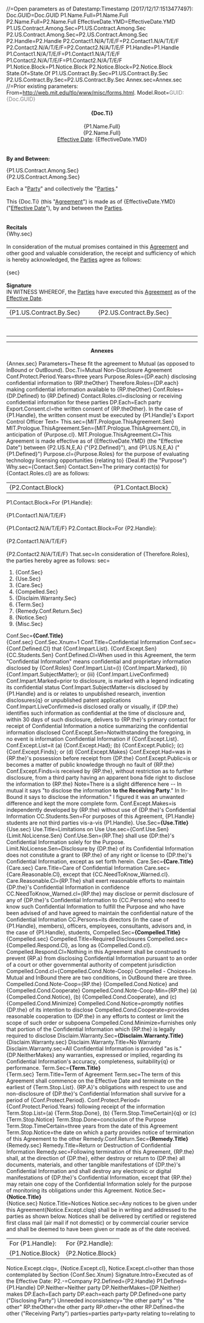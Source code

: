 //=Open parameters as of Datestamp:Timestamp (2017/12/17:1513477497):
Doc.GUID=Doc.GUID
P1.Name.Full=P1.Name.Full
P2.Name.Full=P2.Name.Full
EffectiveDate.YMD=EffectiveDate.YMD
P1.US.Contract.Among.Sec=P1.US.Contract.Among.Sec
P2.US.Contract.Among.Sec=P2.US.Contract.Among.Sec
P2.Handle=P2.Handle
P2.Contact1.N/A/T/E/F=P2.Contact1.N/A/T/E/F
P2.Contact2.N/A/T/E/F=P2.Contact2.N/A/T/E/F
P1.Handle=P1.Handle
P1.Contact1.N/A/T/E/F=P1.Contact1.N/A/T/E/F
P1.Contact2.N/A/T/E/F=P1.Contact2.N/A/T/E/F
P1.Notice.Block=P1.Notice.Block
P2.Notice.Block=P2.Notice.Block
State.Of=State.Of
P1.US.Contract.By.Sec=P1.US.Contract.By.Sec
P2.US.Contract.By.Sec=P2.US.Contract.By.Sec
Annex.sec=Annex.sec
//=Prior existing parameters:
From=http://web.mit.edu/tlo/www/misc/forms.html.
Model.Root=<font color="grey">GUID: {Doc.GUID}</font><center><h4>{Doc.Ti}</h4>{P1.Name.Full}<br>{P2.Name.Full}<br><a href="#Def.Effective_Date.sec" class="definedterm">Effective Date</a>: {EffectiveDate.YMD}</center><br><br><b>By and Between:</b><br><ul type="none" style="padding-left: 0"><li>{P1.US.Contract.Among.Sec}</li><li>{P2.US.Contract.Among.Sec}</li></ul>Each a "<a href="#Def.Party.sec" class="definedterm">Party</a>" and collectively the "<a href="#Def.Party.sec" class="definedterm">Parties</a>."</i><br><br>This {Doc.Ti} (this "<a href="#Def.Agreement.sec" class="definedterm">Agreement</a>") is made as of {EffectiveDate.YMD} ("<a href="#Def.Effective_Date.sec" class="definedterm">Effective Date</a>"), by and between the <a href="#Def.Party.sec" class="definedterm">Parties</a>.<br><br><br><b>Recitals</b><br>{Why.sec}<br><br>In consideration of the mutual promises contained in this <a href="#Def.Agreement.sec" class="definedterm">Agreement</a> and other good and valuable consideration, the receipt and sufficiency of which is hereby acknowledged, the <a href="#Def.Party.sec" class="definedterm">Parties</a> agree as follows:<br><br>{sec}<br><br><b>Signature</b><br>IN WITNESS WHEREOF, the <a href="#Def.Party.sec" class="definedterm">Parties</a> have executed this <a href="#Def.Agreement.sec" class="definedterm">Agreement</a> as of the <a href="#Def.Effective_Date.sec" class="definedterm">Effective Date</a>.<br><table><tr><td valign=top>{P1.US.Contract.By.Sec}</td><td valign=top>   </td><td valign=top>{P2.US.Contract.By.Sec}</td></tr></table><br><hr><hr><b><center>Annexes</center></b><br>{Annex.sec}
Parameters=These fit the agreement to Mutual (as opposed to InBound or OutBound).
Doc.Ti=Mutual Non-Disclosure Agreement
Conf.Protect.Period.Years=three years
Purpose.Roles={DP.each} disclosing confidential information to {RP.theOther}
Therefore.Roles={DP.each} making confidential information available to {RP.theOther}
Conf.Roles={DP.Defined} to {RP.Defined}
Contact.Roles.cl=disclosing or receiving confidential information for these parties
DP.Each=Each party
Export.Consent.cl=the written consent of {RP.theOther}. In the case of {P1.Handle}, the written consent must be executed by {P1.Handle}'s Export Control Officer
Text=
This.sec={MIT.Prologue.ThisAgreement.Sen}
MIT.Prologue.ThisAgreement.Sen={MIT.Prologue.ThisAgreement.Cl}, in anticipation of {Purpose.cl}.
MIT.Prologue.ThisAgreement.Cl=This Agreement is made effective as of {EffectiveDate.YMD} (the "Effective Date") between {P2.US.N,E,A} ("{P2.Defined}"), and {P1.US.N,E,A} ("{P1.Defined}")
Purpose.cl={Purpose.Roles} for the purpose of evaluating technology licensing opportunities {relating to} {Deal.#} (the "Purpose")
Why.sec={Contact.Sen}
Contact.Sen=The primary contact(s) for {Contact.Roles.cl} are as follows: <table><tr><td>{P2.Contact.Block}</td><td width="100"></td><td>{P1.Contact.Block}</td></tr></table>
P1.Contact.Block=For {P1.Handle}:<br><br>{P1.Contact1.N/A/T/E/F}<br><br>{P1.Contact2.N/A/T/E/F}
P2.Contact.Block=For {P2.Handle}:<br><br>{P2.Contact1.N/A/T/E/F}<br><br>{P2.Contact2.N/A/T/E/F}
That.sec=In consideration of {Therefore.Roles}, the parties hereby agree as follows:
sec=<ol><li>{Conf.Sec}</li><li>{Use.Sec}</li><li>{Care.Sec}</li><li>{Compelled.Sec}</li><li>{Disclaim.Warranty.Sec}</li><li>{Term.Sec}</li><li>{Remedy.Conf.Return.Sec}</li><li>{Notice.Sec}</li><li>{Misc.Sec}</li></ol>
Conf.Sec=<b>{Conf.Title}</b><br> {Conf.sec}
Conf.Sec.Xnum=1
Conf.Title=Confidential Information
Conf.sec={Conf.Defined.Cl} that {Conf.Impart.List}. {Conf.Except.Sen} {CC.Students.Sen}
Conf.Defined.Cl=When used in this Agreement, the term "Confidential Information" means confidential and proprietary information disclosed by {Conf.Roles}
Conf.Impart.List=(i) {Conf.Impart.Marked}, (ii) {Conf.Impart.SubjectMatter}; or (iii) {Conf.Impart.LiveConfirmed}
Conf.Impart.Marked=prior to disclosure, is marked with a legend indicating its confidential status
Conf.Impart.SubjectMatter=is disclosed by {P1.Handle} and is or relates to unpublished research, invention disclosures{q} or unpublished patent applications
Conf.Impart.LiveConfirmed=is disclosed orally or visually, if {DP.the} identifies such information as confidential at the time of disclosure and, within 30 days of such disclosure, delivers to {RP.the}'s primary contact for receipt of Confidential Information a notice summarizing the confidential information disclosed
Conf.Except.Sen=Notwithstanding the foregoing, in no event is information Confidential Information if {Conf.Except.List}.
Conf.Except.List=it (a) {Conf.Except.Had}; (b) {Conf.Except.Public}; (c) {Conf.Except.Finds}; or (d) {Conf.Except.Makes}
Conf.Except.Had=was in {RP.the}'s possession before receipt from {DP.the}
Conf.Except.Public=is or becomes a matter of public knowledge through no fault of {RP.the}
Conf.Except.Finds=is received by {RP.the}, without restriction as to further disclosure, from a third party having an apparent bona fide right to disclose the information to {RP.the}
Note=There is a slight difference here -- In mutual it says "to disclose the information <b>to the Receiving Party</b>." In In-Bound it says to disclose the information." I figured it was an unwanted difference and kept the more complete form.
Conf.Except.Makes=is independently developed by {RP.the} without use of {DP.the}'s Confidential Information
CC.Students.Sen=For purposes of this Agreement, {P1.Handle} students are not third parties vis-a-vis {P1.Handle}.
Use.Sec=<b>{Use.Title}</b><br> {Use.sec}
Use.Title=Limitations on Use
Use.sec={Conf.Use.Sen} {Limit.NoLicense.Sen}
Conf.Use.Sen={RP.The} shall use {DP.the}'s Confidential Information solely for the Purpose.
Limit.NoLicense.Sen=Disclosure by {DP.the} of its Confidential Information does not constitute a grant to {RP.the} of any right or license to {DP.the}'s Confidential Information, except as set forth herein.
Care.Sec=<b>{Care.Title}</b><br> {Care.sec}
Care.Title=Care of Confidential Information
Care.sec={Care.Reasonable.Cl}, except that {CC.NeedToKnow_Warned.cl}.
Care.Reasonable.Cl={RP.The} shall exert reasonable efforts to maintain {DP.the}'s Confidential Information in confidence
CC.NeedToKnow_Warned.cl={RP.the} may disclose or permit disclosure of any of {DP.the}'s Confidential Information to {CC.Persons} who need to know such Confidential Information to fulfill the Purpose and who have been advised of and have agreed to maintain the confidential nature of the Confidential Information
CC.Persons=its directors (in the case of {P1.Handle}, members), officers, employees, consultants, advisors and, in the case of {P1.Handle}, students,
Compelled.Sec=<b>{Compelled.Title}</b><br> {Compelled.sec}
Compelled.Title=Required Disclosures
Compelled.sec={Compelled.Respond.Cl}, as long as {Compelled.Cond.cl}.
Compelled.Respond.Cl=Nothing in this Agreement shall be construed to prevent {RP.a} from disclosing Confidential Information pursuant to an order of a court or other governmental authority of competent jurisdiction
Compelled.Cond.cl={Compelled.Cond.Note-Coop}
Compelled - Choices=In Mutual and InBound there are two conditions, in OutBound there are three.
Compelled.Cond.Note-Coop={RP.the} {Compelled.Cond.Notice} and {Compelled.Cond.Cooperate}
Compelled.Cond.Note-Coop-Min={RP.the} (a) {Compelled.Cond.Notice}, (b) {Compelled.Cond.Cooperate}, and (c) {Compelled.Cond.Minimize}
Compelled.Cond.Notice=promptly notifies {DP.the} of its intention to disclose
Compelled.Cond.Cooperate=provides reasonable cooperation to {DP.the} in any efforts to contest or limit the scope of such order or subpoena
Compelled.Cond.Minimize=furnishes only that portion of the Confidential Information which {RP.the} is legally required to disclose
Disclaim.Warranty.Sec=<b>{Disclaim.Warranty.Title}</b><br> {Disclaim.Warranty.sec}
Disclaim.Warranty.Title=No Warranty
Disclaim.Warranty.sec=All Confidential Information is provided "as is." {DP.NeitherMakes} any warranties, expressed or implied, regarding its Confidential Information's accuracy, completeness, suitability{q} or performance.
Term.Sec=<b>{Term.Title}</b><br> {Term.sec}
Term.Title=Term of Agreement
Term.sec=The term of this Agreement shall commence on the Effective Date and terminate on the earliest of {Term.Stop.List}. {RP.A}'s obligations with respect to use and non-disclosure of {DP.the}'s Confidential Information shall survive for a period of {Conf.Protect.Period}.
Conf.Protect.Period={Conf.Protect.Period.Years} following receipt of the information
Term.Stop.List=(a) {Term.Stop.Done}, (b) {Term.Stop.TimeCertain}{q} or (c) {Term.Stop.Notice}
Term.Stop.Done=conclusion of the Purpose
Term.Stop.TimeCertain=three years from the date of this Agreement
Term.Stop.Notice=the date on which a party provides notice of termination of this Agreement to the other
Remedy.Conf.Return.Sec=<b>{Remedy.Title}</b><br> {Remedy.sec}
Remedy.Title=Return or Destruction of Confidential Information
Remedy.sec=Following termination of this Agreement, {RP.the} shall, at the direction of {DP.the}, either destroy or return to {DP.the} all documents, materials, and other tangible manifestations of {DP.the}'s Confidential Information and shall destroy any electronic or digital manifestations of {DP.the}'s Confidential Information, except that {RP.the} may retain one copy of the Confidential Information solely for the purpose of monitoring its obligations under this Agreement.
Notice.Sec=<b>{Notice.Title}</b><br> {Notice.sec}
Notice.Title=Notices
Notice.sec=Any notices to be given under this Agreement{Notice.Except.clqq} shall be in writing and addressed to the parties as shown below. Notices shall be delivered by certified or registered first class mail (air mail if not domestic) or by commercial courier service and shall be deemed to have been given or made as of the date received.<table><tr><td>For {P1.Handle}:</td><td>For {P2.Handle}:</td></tr><tr><td>{P1.Notice.Block}</td><td>{P2.Notice.Block}</td></tr></table>
Notice.Except.clqq=, {Notice.Except.cl},
Notice.Except.cl=other than those contemplated by Section {Conf.Sec.Xnum}
Signature.Intro=Executed as of the Effective Date:
P2.-=Company
P2.Defined={P2.Handle}
P1.Defined={P1.Handle}
DP.Neither=Neither party
DP.NeitherMakes={DP.Neither} makes
DP.Each=Each party
DP.each=each party
DP.Defined=one party ("Disclosing Party")
Unneeded inconsistency="the other party" vs "the other"
RP.theOther=the other party
RP.other=the other
RP.Defined=the other ("Receiving Party")
parties=parties
party=party
relating to=relating to

